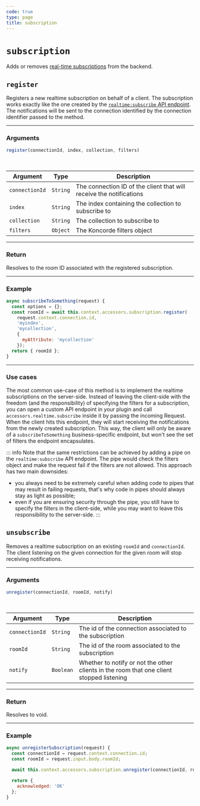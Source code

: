 ```yaml
---
code: true
type: page
title: subscription
---
```


# `subscription`

Adds or removes [real-time subscriptions](/core/2/guides/essentials/real-time) from the backend.

## `register`

Registers a new realtime subscription on behalf of a client. The subscription works exactly like the one created by the [`realtime:subscribe` API endpoint](/api/controllers/realtime/subscribe/index.md). The notifications will be sent to the connection identified by the connection identifier passed to the method.

---

### Arguments

```js
register(connectionId, index, collection, filters)
```

<br/>

| Argument | Type | Description |
|----------|------|-------------|
| `connectionId` | `String` | The connection ID of the client that will receive the notifications |
| `index` | `String` | The index containing the collection to subscribe to |
| `collection` | `String` | The collection to subscribe to |
| `filters` | `Object` | The Koncorde filters object |

---

### Return

Resolves to the room ID associated with the registered subscription.

---

### Example

```js
async subscribeToSomething(request) {
  const options = {};
  const roomId = await this.context.accessors.subscription.register(
    request.context.connection.id, 
    'myindex', 
    'mycollection', 
    {
      myAttribute: 'mycollection'
    });
  return { roomId };
}
```

---

### Use cases

The most common use-case of this method is to implement the realtime subscriptions on the server-side. Instead of leaving the client-side with the freedom (and the responsibility) of specifying the filters for a subscription, you can open a custom API endpoint in your plugin and call `accessors.realtime.subscribe` inside it by passing the incoming Request. When the client hits this endpoint, they will start receiving the notifications from the newly created subscription. This way, the client will only be aware of a `subscribeToSomething` business-specific endpoint, but won't see the set of filters the endpoint encapsulates. 

::: info
Note that the same restrictions can be achieved by adding a pipe on the `realtime:subscribe` API endpoint. The pipe would check the filters object and make the request fail if the filters are not allowed. This approach has two main downsides:
* you always need to be extremely careful when adding code to pipes that may result in failing requests, that's why code in pipes should always stay as light as possible;
* even if you are ensuring security through the pipe, you still have to specify the filters in the client-side, while you may want to leave this responsibility to the server-side.
:::

## `unsubscribe`

Removes a realtime subscription on an existing `roomId` and `connectionId`. The client listening on the given connection for the given room will stop receiving notifications.

---

### Arguments

```js
unregister(connectionId, roomId, notify)
```

<br/>

| Argument | Type | Description |
|----------|------|-------------|
| `connectionId` | `String` | The id of the connection associated to the subscription |
| `roomId` | `String` | The id of the room associated to the subscription |
| `notify` | `Boolean` | Whether to notify or not the other clients in the room that one client stopped listening |

---

### Return

Resolves to void.

---

### Example

```js
async unregisterSubscription(request) {
  const connectionId = request.context.connection.id;
  const roomId = request.input.body.roomId;

  await this.context.accessors.subscription.unregister(connectionId, roomId, false);

  return {
    acknowledged: 'OK'
  };
}
```
